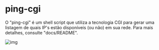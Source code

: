 # ping-cgi
O "ping-cgi" é um shell script que utiliza a tecnologia CGI para gerar uma listagem de quais IP's estão disponíveis (ou não) em sua rede.
Para mais detalhes, consulte "docs/README".

![img](screenshot.png)
